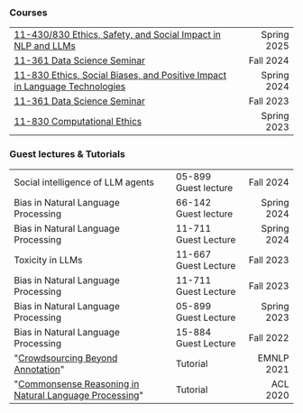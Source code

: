 ### Courses
||||
|-|-|-:|
|[11-430/830 Ethics, Safety, and Social Impact in NLP and LLMs](https://maartensap.com/11830/Spring2025/)||Spring 2025|
|[11-361 Data Science Seminar](https://mcds-cmu.github.io/11631/f24/)||Fall 2024|
|[11-830 Ethics, Social Biases, and Positive Impact in Language Technologies](http://maartensap.com/11830/Spring2024)||Spring 2024|
|[11-361 Data Science Seminar](https://mcds-cmu.github.io/11631/f23/)||Fall 2023|
| [11-830 Computational Ethics](http://maartensap.com/11-830-Spring2023/) | | Spring 2023 |

### Guest lectures & Tutorials
|                                                              |                      |             |
| ------------------------------------------------------------ | -------------------- | ----------: |
| Social intelligence of LLM agents                            | 05-899 Guest lecture |   Fall 2024 |
| Bias in Natural Language Processing                          | 66-142 Guest lecture | Spring 2024 |
| Bias in Natural Language Processing                          | 11-711 Guest Lecture | Spring 2024 |
| Toxicity in LLMs                                             | 11-667 Guest Lecture |   Fall 2023 |
| Bias in Natural Language Processing                          | 11-711 Guest Lecture |   Fall 2023 |
| Bias in Natural Language Processing                          | 05-899 Guest Lecture | Spring 2023 |
| Bias in Natural Language Processing                          | 15-884 Guest Lecture |   Fall 2022 |
| "[Crowdsourcing Beyond Annotation](https://nlp-crowdsourcing.github.io/)" | Tutorial             |  EMNLP 2021 |
| "[Commonsense Reasoning in Natural Language Processing](./acl2020-commonsense/index.html)" | Tutorial             |    ACL 2020 |